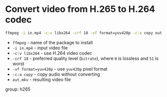 # Convert video from H.265 to H.264 codec

```bash
ffmpeg -i in.mp4 -c:v libx264 -crf 18 -vf format=yuv420p -c:a copy out.mkv

```

- `ffmpeg` - name of the package to install
- `-i in.mp4` - input video file
- `-c:v libx264` - use H.264 video codec
- `-crf 18` - preferred quality level (`bitrate`), where `0` is lossless and `51` is worst
- `-vf format=yuv420p` - use `yuv420p` pixel format
- `-c:a copy` - copy audio without converting
- `out.mkv` - resulting video file

group: h265


